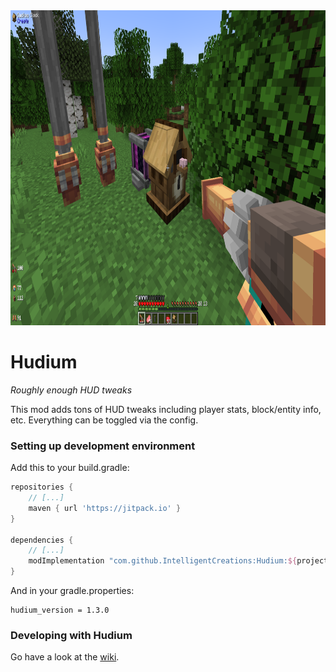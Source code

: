<img src="nice_pic.png" width="960" height="504" alt="nice pic hahaye"/>

# Hudium

*Roughly enough HUD tweaks*

This mod adds tons of HUD tweaks including player stats, block/entity info, etc. Everything can be toggled via the config.

### Setting up development environment

Add this to your build.gradle:
```groovy
repositories {
    // [...]
	maven { url 'https://jitpack.io' }
}

dependencies {
    // [...]
    modImplementation "com.github.IntelligentCreations:Hudium:${project.hudium_version}"
}
```

And in your gradle.properties:
```properties
hudium_version = 1.3.0
```

### Developing with Hudium

Go have a look at the [wiki](https://github.com/IntelligentCreations/Hudium/wiki).
